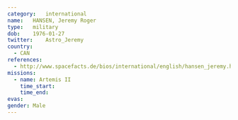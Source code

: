 ```yaml
---
category:	international
name:	HANSEN, Jeremy Roger
type:	military
dob:	1976-01-27
twitter:	Astro_Jeremy
country:
  - CAN
references:
  - http://www.spacefacts.de/bios/international/english/hansen_jeremy.htm
missions:
  - name: Artemis II
    time_start:
    time_end:
evas:
gender:	Male
---
```

